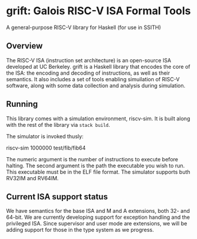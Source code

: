 # grift: Galois RISC-V ISA Formal Tools

A general-purpose RISC-V library for Haskell (for use in SSITH)

## Overview

The RISC-V ISA (instruction set architecture) is an open-source ISA developed at
UC Berkeley. grift is a Haskell library that encodes the core of the ISA: the
encoding and decoding of instructions, as well as their semantics. It also
includes a set of tools enabling simuilation of RISC-V software, along with some
data collection and analysis during simulation.

## Running

This library comes with a simulation environment, riscv-sim. It is built along
with the rest of the library via `stack build`.

The simulator is invoked thusly:

riscv-sim 1000000 test/fib/fib64

The numeric argument is the number of instructions to execute before
halting. The second argument is the path the executable you wish to run. This
executable must be in the ELF file format. The simulator supports buth RV32IM
and RV64IM.

## Current ISA support status

We have semantics for the base ISA and M and A extensions, both 32- and
64-bit. We are currently developing support for exception handling and the
privileged ISA. Since supervisor and user mode are extensions, we will be adding
support for those in the type system as we progress.

